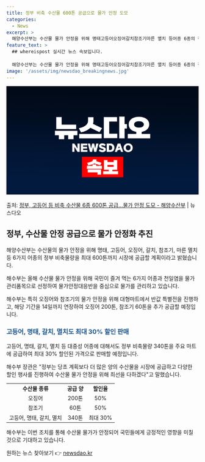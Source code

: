 ```yaml
---
title: 정부 비축 수산물 600톤 공급으로 물가 안정 도모
categories:
  - News
excerpt: >
  해양수산부는 수산물 물가 안정을 위해 명태고등어오징어갈치참조기마른 멸치 등어종 6종의 정부 비축물량 최대 6…
feature_text: >
  ## whereispost 실시간 뉴스 속보입니다.

  해양수산부는 수산물 물가 안정을 위해 명태고등어오징어갈치참조기마른 멸치 등어종 6종의 정부 비축물량 최대 6…
image: '/assets/img/newsdao_breakingnews.jpg'
---
```


![뉴스다오 속보](/assets/img/newsdao_breakingnews.jpg)

<p>출처: <a href="https://newsdao.kr/3338" rel="dofollow">정부, 고등어 등 비축 수산물 6종 600톤 공급…물가 안정 도모 - 해양수산부</a> | 뉴스다오</p>

<h2 data-ke-size="size26">정부, 수산물 안정 공급으로 물가 안정화 추진</h2>
해양수산부는 수산물의 물가 안정을 위해 명태, 고등어, 오징어, 갈치, 참조기, 마른 멸치 등 6가지 어종의 정부 비축물량을 최대 600톤까지 시장에 공급할 계획이라고 밝혔습니다.

<p data-ke-size="size16">해수부는 올해 수산물 물가 안정을 위해 국민이 즐겨 먹는 6가지 어종과 천일염을 물가관리품목으로 선정하여 물가안정대응반을 중심으로 물가를 관리하고 있습니다.</p>

해수부는 특히 오징어와 참조기의 물가 안정을 위해 대형마트에서 반값 특별전을 진행하고, 해당 기간을 14일까지 연장하여 오징어 200톤, 참조기 60톤을 추가 공급할 예정입니다.

<h3><b><span style="color: #1a5490;">고등어, 명태, 갈치, 멸치도 최대 30% 할인 판매</span></b></h3>
고등어, 명태, 갈치, 멸치 등 대중성 어종에 대해서도 정부 비축물량 340톤을 주요 마트에 공급하여 최대 30% 할인된 가격으로 판매할 예정입니다.

해수부 장관은 "정부는 당초 계획보다 더 많은 양의 수산물을 시장에 공급하고 다양한 할인 행사를 진행하여 수산물 물가 안정을 위해 최선을 다하겠다"고 말했습니다.

<table>
  <tr>
    <td style="text-align: center; height: 17px;"><b>수산물 종류</b></td>
    <td style="text-align: center; height: 17px;"><b>공급 양</b></td>
    <td style="text-align: center; height: 17px;"><b>할인율</b></td>
  </tr>
  <tr>
    <td style="text-align: center; height: 17px;">오징어</td>
    <td style="text-align: center; height: 17px;">200톤</td>
    <td style="text-align: center; height: 17px;">50%</td>
  </tr>
  <tr>
    <td style="text-align: center; height: 17px;">참조기</td>
    <td style="text-align: center; height: 17px;">60톤</td>
    <td style="text-align: center; height: 17px;">50%</td>
  </tr>
  <tr>
    <td style="text-align: center; height: 17px;">고등어, 명태, 갈치, 멸치</td>
    <td style="text-align: center; height: 17px;">340톤</td>
    <td style="text-align: center; height: 17px;">최대 30%</td>
  </tr>
</table>

<p data-ke-size="size16">해수부는 이번 조치를 통해 수산물 물가가 안정되어 국민들에게 긍정적인 영향을 미칠 것으로 기대하고 있습니다.</p> 

원하는 뉴스 찾아보기 👉 <a href="https://newsdao.kr" rel="dofollow">newsdao.kr</a>


